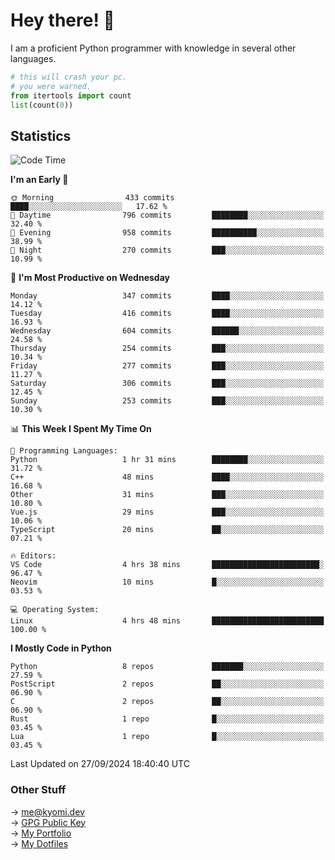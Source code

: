 # Hey there! 👋

I am a proficient Python programmer with knowledge in several other languages.

```py
# this will crash your pc.
# you were warned.
from itertools import count
list(count(0))
```

## Statistics
<!--START_SECTION:waka-->
![Code Time](http://img.shields.io/badge/Code%20Time-1%2C616%20hrs%2056%20mins-blue)

**I'm an Early 🐤** 

```text
🌞 Morning                433 commits         ████░░░░░░░░░░░░░░░░░░░░░   17.62 % 
🌆 Daytime                796 commits         ████████░░░░░░░░░░░░░░░░░   32.40 % 
🌃 Evening                958 commits         ██████████░░░░░░░░░░░░░░░   38.99 % 
🌙 Night                  270 commits         ███░░░░░░░░░░░░░░░░░░░░░░   10.99 % 
```
📅 **I'm Most Productive on Wednesday** 

```text
Monday                   347 commits         ████░░░░░░░░░░░░░░░░░░░░░   14.12 % 
Tuesday                  416 commits         ████░░░░░░░░░░░░░░░░░░░░░   16.93 % 
Wednesday                604 commits         ██████░░░░░░░░░░░░░░░░░░░   24.58 % 
Thursday                 254 commits         ███░░░░░░░░░░░░░░░░░░░░░░   10.34 % 
Friday                   277 commits         ███░░░░░░░░░░░░░░░░░░░░░░   11.27 % 
Saturday                 306 commits         ███░░░░░░░░░░░░░░░░░░░░░░   12.45 % 
Sunday                   253 commits         ███░░░░░░░░░░░░░░░░░░░░░░   10.30 % 
```


📊 **This Week I Spent My Time On** 

```text
💬 Programming Languages: 
Python                   1 hr 31 mins        ████████░░░░░░░░░░░░░░░░░   31.72 % 
C++                      48 mins             ████░░░░░░░░░░░░░░░░░░░░░   16.68 % 
Other                    31 mins             ███░░░░░░░░░░░░░░░░░░░░░░   10.80 % 
Vue.js                   29 mins             ███░░░░░░░░░░░░░░░░░░░░░░   10.06 % 
TypeScript               20 mins             ██░░░░░░░░░░░░░░░░░░░░░░░   07.21 % 

🔥 Editors: 
VS Code                  4 hrs 38 mins       ████████████████████████░   96.47 % 
Neovim                   10 mins             █░░░░░░░░░░░░░░░░░░░░░░░░   03.53 % 

💻 Operating System: 
Linux                    4 hrs 48 mins       █████████████████████████   100.00 % 
```

**I Mostly Code in Python** 

```text
Python                   8 repos             ███████░░░░░░░░░░░░░░░░░░   27.59 % 
PostScript               2 repos             ██░░░░░░░░░░░░░░░░░░░░░░░   06.90 % 
C                        2 repos             ██░░░░░░░░░░░░░░░░░░░░░░░   06.90 % 
Rust                     1 repo              █░░░░░░░░░░░░░░░░░░░░░░░░   03.45 % 
Lua                      1 repo              █░░░░░░░░░░░░░░░░░░░░░░░░   03.45 % 
```




 Last Updated on 27/09/2024 18:40:40 UTC
<!--END_SECTION:waka-->

### Other Stuff

→ [me@kyomi.dev](mailto:me@kyomi.dev)\
→ [GPG Public Key](https://github.com/bitterteriyaki.gpg)\
→ [My Portfolio](https://kyomi.dev)\
→ [My Dotfiles](https://github.com/bitterteriyaki/dotfiles)
